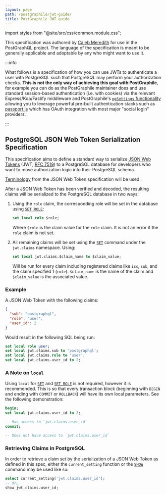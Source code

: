 ```yaml
---
layout: page
path: /postgraphile/jwt-guide/
title: PostGraphile JWT guide
---
```


import styles from "@site/src/css/common.module.css";

<p className={styles.intro}>

This specification was authored by
[Caleb Meredith](https://twitter.com/calebmer) for use in the PostGraphQL
project. The language of the specification is meant to be generally applicable
and adoptable by any who might want to use it.

</p>

:::info

What follows is a specification of how you can use JWTs to
authenticate a user with PostgreSQL such that PostgreSQL may perform your
authorization checks. **This is not the only way of achieving this goal with
PostGraphile**, for example you can do as the PostGraphile maintainer does and use
standard session-based authentication (i.e. with cookies) via the relevant
Express/Koa/Fastify middleware and PostGraphile's
[`pgSettings` functionality](./config#pgsettings) allowing you to
leverage powerful pre-built authentication stacks such as
[passport.js](http://www.passportjs.org/) which has OAuth integration with most
major "social login" providers.

:::

## PostgreSQL JSON Web Token Serialization Specification

This specification aims to define a standard way to serialize [JSON Web
Tokens][jwt] (JWT, [RFC 7519][rfc7519]) to a PostgreSQL database for developers
who want to move authorization logic into their PostgreSQL schema.

[Terminology][jwt-terms] from the JSON Web Token specification will be used.

After a JSON Web Token has been verified and decoded, the resulting claims will
be serialized to the PostgreSQL database in two ways:

1.  Using the `role` claim, the corresponding role will be set in the database
    using [`SET ROLE`][set-role]:

    ```sql
    set local role $role;
    ```

    Where `$role` is the claim value for the `role` claim. It is not an error if
    the `role` claim is not set.

2.  All remaining claims will be set using the [`SET`][set] command under the
    `jwt.claims` namespace. Using:

    ```sql
    set local jwt.claims.$claim_name to $claim_value;
    ```

    Will be run for every claim including registered claims like `iss`, `sub`,
    and the claim specified 1 (`role`). `$claim_name` is the name of the claim
    and `$claim_value` is the associated value.

### Example

A JSON Web Token with the following claims:

```json
{
  "sub": "postgraphql",
  "role": "user",
  "user_id": 2
}
```

Would result in the following SQL being run:

```sql
set local role user;
set local jwt.claims.sub to 'postgraphql';
set local jwt.claims.role to 'user';
set local jwt.claims.user_id to 2;
```

### A Note on `local`

Using `local` for [`SET`][set] and [`SET ROLE`][set-role] is not required,
however it is recommended. This is so that every transaction block (beginning
with `BEGIN` and ending with `COMMIT` or `ROLLBACK`) will have its own local
parameters. See the following demonstration:

```sql
begin;
set local jwt.claims.user_id to 2;

-- Has access to `jwt.claims.user_id`
commit;

-- Does not have access to `jwt.claims.user_id`
```

### Retrieving Claims in PostgreSQL

In order to retrieve a claim set by the serialization of a JSON Web Token as
defined in this spec, either the `current_setting` function or the
[`SHOW`][show] command may be used like so:

```sql
select current_setting('jwt.claims.user_id');
-- Or…
show jwt.claims.user_id;
```

[jwt]: https://jwt.io/
[rfc7519]: https://tools.ietf.org/html/rfc7519
[jwt-terms]: https://tools.ietf.org/html/rfc7519#section-2
[set-role]: http://www.postgresql.org/docs/current/static/sql-set-role.html
[set]: http://www.postgresql.org/docs/current/static/sql-set.html
[show]: http://www.postgresql.org/docs/current/static/sql-show.html
